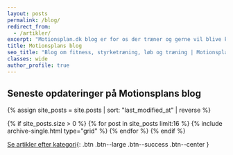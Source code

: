 ```yaml
---
layout: posts
permalink: /blog/
redirect_from:
  - /artikler/
excerpt: "Motionsplan.dk blog er for os der træner og gerne vil blive klogere på kroppen."
title: Motionsplans blog
seo_title: "Blog om fitness, styrketræning, løb og træning | Motionsplan"
classes: wide
author_profile: true
---
```


## Seneste opdateringer på Motionsplans blog

<div class="feature__wrapper">

{% assign site_posts = site.posts | sort: "last_modified_at" | reverse %}

{% if site_posts.size > 0 %}
  {% for post in site_posts limit:16 %}
    {% include archive-single.html type="grid" %}
  {% endfor %}
{% endif %}

</div>

[Se artikler efter kategori](/categories/){: .btn .btn--large .btn--success .btn--center }